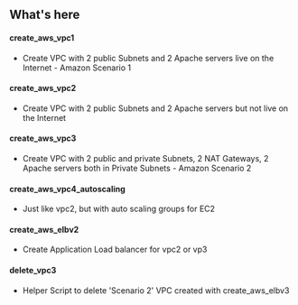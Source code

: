 ## What's here 
#### create_aws_vpc1 
- Create VPC with 2 public Subnets and 2 Apache servers live on the Internet  - Amazon Scenario 1
#### create_aws_vpc2
- Create VPC with 2 public Subnets and 2 Apache servers but not live on the Internet  
#### create_aws_vpc3 
- Create VPC with 2 public and private Subnets, 2 NAT Gateways, 2 Apache servers both in Private Subnets - Amazon Scenario 2
#### create_aws_vpc4_autoscaling
- Just like vpc2, but with auto scaling groups for EC2
#### create_aws_elbv2
- Create Application Load balancer for vpc2 or vp3 
#### delete_vpc3 
- Helper Script to delete 'Scenario 2'  VPC created with create_aws_elbv3

